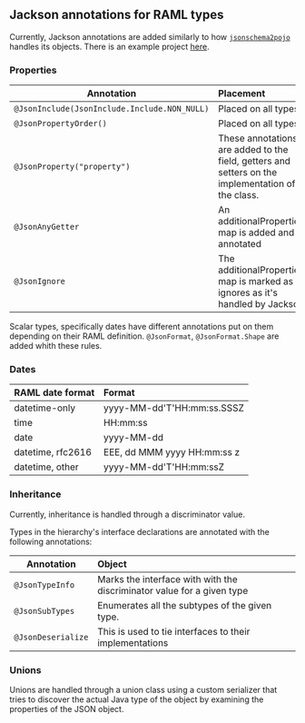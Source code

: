 ## Jackson annotations for RAML types

Currently, Jackson annotations are added similarly to how [`jsonschema2pojo`](https://github.com/joelittlejohn/jsonschema2pojo) handles its objects. There is an example project [here](examples/maven-examples/raml-defined-example).

### Properties
Annotation | Placement |
-----------|:----------|
`@JsonInclude(JsonInclude.Include.NON_NULL)` | Placed on all types
`@JsonPropertyOrder()` | Placed on all types
`@JsonProperty("property")` |  These annotations are added to the field, getters and setters on the implementation of the class.
`@JsonAnyGetter` | An additionalProperties map is added and annotated
`@JsonIgnore` | The additionalProperties map is marked as ignores as it's handled by Jackson

Scalar types, specifically dates have different annotations put on them depending on their RAML definition.
`@JsonFormat`, `@JsonFormat.Shape` are added whith these rules.

### Dates
RAML date format | Format |
-----------|:----------|
datetime-only | yyyy-MM-dd'T'HH:mm:ss.SSSZ |
time | HH:mm:ss |
date | yyyy-MM-dd |
datetime, rfc2616 | EEE, dd MMM yyyy HH:mm:ss z|
datetime, other | yyyy-MM-dd'T'HH:mm:ssZ |

### Inheritance

Currently, inheritance is handled through a discriminator value.

Types in the hierarchy's interface declarations are annotated with the following annotations:

Annotation |  Object |
-------------|:----------|
`@JsonTypeInfo` | Marks the interface with with the discriminator value for a given type
`@JsonSubTypes` | Enumerates all the subtypes of the given type.
`@JsonDeserialize` | This is used to tie interfaces to their implementations

### Unions

Unions are handled through a union class using a custom serializer that tries to discover the actual Java type of the object by
examining the properties of the JSON object.
